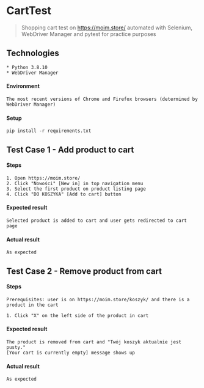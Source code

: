 # CartTest
> Shopping cart test on https://moim.store/ automated with Selenium, WebDriver Manager and pytest for practice purposes

## Technologies
```
* Python 3.8.10
* WebDriver Manager
```

#### Environment
```
The most recent versions of Chrome and Firefox browsers (determined by WebDriver Manager)
```

#### Setup
```
pip install -r requirements.txt
```

## Test Case 1 - Add product to cart

#### Steps
```
1. Open https://moim.store/
2. Click "Nowości" [New in] in top navigation menu
3. Select the first product on product listing page
4. Click "DO KOSZYKA" [Add to cart] button
```

#### Expected result
```
Selected product is added to cart and user gets redirected to cart page
```


#### Actual result
```
As expected
```

## Test Case 2 - Remove product from cart

#### Steps
```
Prerequisites: user is on https://moim.store/koszyk/ and there is a product in the cart

1. Click "X" on the left side of the product in cart
```

#### Expected result
```
The product is removed from cart and "Twój koszyk aktualnie jest pusty."
[Your cart is currently empty] message shows up
```


#### Actual result
```
As expected
```


